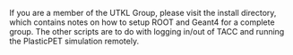 If you are a member of the UTKL Group, please visit the install directory, which contains notes on how to setup ROOT and Geant4 for a complete group.
The other scripts are to do with logging in/out of TACC and running the PlasticPET simulation remotely.